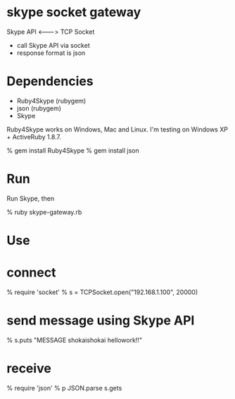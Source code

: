 skype socket gateway
====================
Skype API <---> TCP Socket

* call Skype API via socket
* response format is json

Dependencies
============
* Ruby4Skype (rubygem)
* json (rubygem)
* Skype

Ruby4Skype works on Windows, Mac and Linux.
I'm testing on Windows XP + ActiveRuby 1.8.7.

   % gem install Ruby4Skype 
   % gem install json


Run
===

Run Skype, then

   % ruby skype-gateway.rb


Use
===

   # connect
   % require 'socket'
   % s = TCPSocket.open("192.168.1.100", 20000)

   # send message using Skype API
   % s.puts "MESSAGE shokaishokai hellowork!!"

   # receive
   % require 'json'
   % p JSON.parse s.gets
